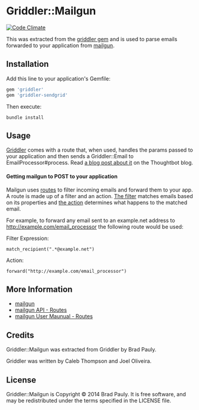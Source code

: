 # Griddler::Mailgun

[![Code Climate](https://codeclimate.com/github/bradpauly/griddler-mailgun.png)](https://codeclimate.com/github/bradpauly/griddler-mailgun)

This was extracted from the [griddler gem](https://github.com/thoughtbot/griddler) and is used to
parse emails forwarded to your application from [mailgun](http://mailgun.com/).

## Installation

Add this line to your application's Gemfile:

```ruby
gem 'griddler'
gem 'griddler-sendgrid'
```

Then execute:

```
bundle install
```

## Usage

[Griddler](http://griddler.io/) comes with a route that, when used, handles the params passed to your application and then sends a Griddler::Email to EmailProcessor#process. Read [a blog post about it](http://robots.thoughtbot.com/handle-incoming-email-with-griddler) on the Thoughtbot blog.

#### Getting mailgun to POST to your application

Mailgun uses [routes](http://documentation.mailgun.com/user_manual.html#routes) to filter incoming emails and forward them to your app. A route is made up of a filter and an action. [The filter](http://documentation.mailgun.com/api-routes.html#filters) matches emails based on its properties and [the action](http://documentation.mailgun.com/api-routes.html#actions) determines what happens to the matched email.

For example, to forward any email sent to an example.net address to http://example.com/email_processor 
the following route would be used:

Filter Expression:

```
match_recipient(".*@example.net")
```

Action:

```
forward("http://example.com/email_processor")
```

## More Information

* [mailgun](http://www.mailgun.com)
* [mailgun API - Routes](http://documentation.mailgun.com/api-routes.html)
* [mailgun User Maunual - Routes](http://documentation.mailgun.com/user_manual.html#routes)

## Credits

Griddler::Mailgun was extracted from Griddler by Brad Pauly.

Griddler was written by Caleb Thompson and Joel Oliveira.

## License

Griddler::Mailgun is Copyright © 2014 Brad Pauly. It is free
software, and may be redistributed under the terms specified
in the LICENSE file.
